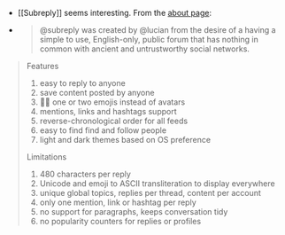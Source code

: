 - [[Subreply]] seems interesting. From the [about page](https://subreply.com/about):

- > @subreply was created by @lucian from the desire of a having a simple to use, English-only, public forum that has nothing in common with ancient and untrustworthy social networks.
> 
> Features
> 1. easy to reply to anyone
> 1.  save content posted by anyone
> 1.  🧠💪 one or two emojis instead of avatars
> 1.  mentions, links and hashtags support
> 1.  reverse-chronological order for all feeds
> 1.  easy to find find and follow people
> 1.  light and dark themes based on OS preference
> 
> Limitations
> 1.  480 characters per reply
> 1.  Unicode and emoji to ASCII transliteration to display everywhere
> 1.  unique global topics, replies per thread, content per account
> 1.  only one mention, link or hashtag per reply
> 1.  no support for paragraphs, keeps conversation tidy
> 1.  no popularity counters for replies or profiles
